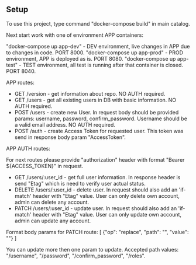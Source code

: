 ## Setup

To use this project, type command "docker-compose build" in main catalog.

Next start work with one of environment APP containers:

"docker-compose up app-dev" - DEV environment, live changes in APP due to changes in code. PORT 8000.
"docker-compose up app-prod" - PROD environment, APP is deployed as is. PORT 8080.
"docker-compose up app-test" - TEST environment, all test is running after that container is closed. PORT 8040.

APP routes:

- GET /version - get information about repo. NO AUTH required.
- GET /users - get all existing users in DB with basic information. NO AUTH required.
- POST /users - create new User. In request body should be provided params: username, password, confirm_password. Username should be a valid email address. NO AUTH required.
- POST /auth - create Access Token for requested user. This token was send in response body param "AccessToken".

APP AUTH routes:

For next routes please provide "authorization" header with format "Bearer ${ACCESS_TOKEN}" in request.

- GET /users/:user_id - get full user information. In response header is send "Etag" which is need to verify user actual status.
- DELETE /users/:user_id - delete user. In request should also add an 'if-match' header with "Etag" value. User can only delete own account, admin can delete any account.
- PATCH /users/:user_id - update user. In request should also add an 'if-match' header with "Etag" value. User can only update own account, admin can update any account.

Format body params for PATCH route:
[
{"op": "replace", "path": "", "value": ""}
]

You can update more then one param to update. Accepted path values: "/username", "/password", "/confirm_password", "/roles".
